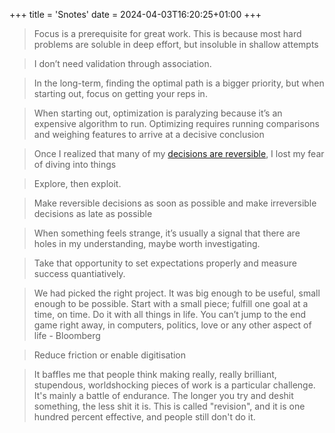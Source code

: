 +++
title = 'Snotes'
date = 2024-04-03T16:20:25+01:00
+++

>Focus is a prerequisite for great work. 
This is because most hard problems are soluble in deep effort, but insoluble in shallow attempts

>I don’t need validation through association.

>In the long-term, finding the optimal path is a bigger priority, but when starting out, focus on getting your reps in.

>When starting out, optimization is paralyzing because it’s an expensive algorithm to run.
Optimizing requires running comparisons and weighing features to arrive at a decisive conclusion

>Once I realized that many of my [decisions are reversible](https://fs.blog/reversible-irreversible-decisions/), I lost my fear of diving into things

>Explore, then exploit.

>Make reversible decisions as soon as possible and make irreversible decisions as late as possible

>When something feels strange, it’s usually a signal that there are holes in my understanding, maybe worth investigating.

>Take that opportunity to set expectations properly and measure success quantiatively.

>We had picked the right project. It was big enough to be useful, small enough to be possible. Start with a small piece; fulfill one goal at a time, on time. Do it with all things in life. You can’t jump to the end game right away, in computers, politics, love or any other aspect of life - Bloomberg

>Reduce friction or enable digitisation

>It baffles me that people think making really, really brilliant, stupendous, worldshocking pieces of work is a particular challenge. It's mainly a battle of endurance. The longer you try and deshit something, the less shit it is. This is called "revision", and it is one hundred percent effective, and people still don't do it.

